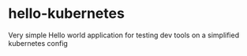 # hello-kubernetes
Very simple Hello world application for testing dev tools on a simplified kubernetes config
